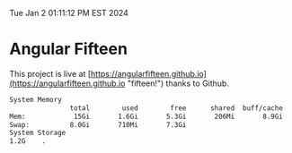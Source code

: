 Tue Jan  2 01:11:12 PM EST 2024

# Angular Fifteen


This project is live at [https://angularfifteen.github.io](https://angularfifteen.github.io "fifteen!") thanks to Github.

```bash
System Memory
               total        used        free      shared  buff/cache   available
Mem:            15Gi       1.6Gi       5.3Gi       206Mi       8.9Gi        13Gi
Swap:          8.0Gi       710Mi       7.3Gi
System Storage
1.2G	.
